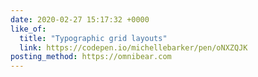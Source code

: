 ```yaml
---
date: 2020-02-27 15:17:32 +0000
like_of:
  title: "Typographic grid layouts"
  link: https://codepen.io/michellebarker/pen/oNXZQJK
posting_method: https://omnibear.com
---
```

